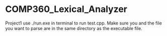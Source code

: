 # COMP360_Lexical_Analyzer
Project1
use ./run.exe in terminal to run test.cpp. Make sure you and the file you want to parse are in the same directory as the executable file.
